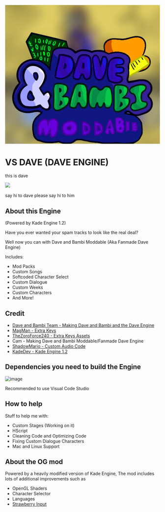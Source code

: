 <img src="KadeEngineWitBackground.png">

# VS DAVE (DAVE ENGINE)
this is dave

<img src="https://static.wikia.nocookie.net/fridaynightfunking/images/1/1e/Dave30_Static_Up_Pose.png/revision/latest?cb=20221112223155">

say hi to dave
please say hi to him

## About this Engine
(Powered by Kade Engine 1.2)

Have you ever wanted your spam tracks to look like the real deal?

Well now you can with Dave and Bambi Moddable (Aka Fanmade Dave Engine)

Includes:

- Mod Packs
- Custom Songs
- Softcoded Character Select
- Custom Dialogue 
- Custom Weeks
- Custom Characters
- And More!

## Credit

- [Dave and Bambi Team - Making Dave and Bambi and the Dave Engine](https://gamebanana.com/mods/43201)
- [MagMan - Extra Keys](https://gamebanana.com/members/1684859)
- [TheZoroForce240 - Extra Keys Assets](https://gamebanana.com/members/1708748)
- Cam - Making Dave and Bambi Moddable/Fanmade Dave Engine
- [ShadowMario - Custom Audio Code](https://gamebanana.com/mods/309789)
- [KadeDev - Kade Engine 1.2](https://gamebanana.com/mods/44291)

## Dependencies you need to build the Engine
![image](https://github.com/CamtheKirby/VsDave-Modable/assets/92703353/321ccc06-a418-4220-bb90-fa2b96e61744)

Recommended to use Visual Code Studio

## How to help
Stuff to help me with:

- Custom Stages (Working on it)
- HScript
- Cleaning Code and Optimizing Code
- Fixing Custom Dialogue Characters
- Mac and Linux Support

## About the OG mod
Powered by a heavily modified version of Kade Engine, The mod includes lots of additional improvements such as
- OpenGL Shaders
- Character Selector
- Languages
- [Strawberry Input](https://github.com/benjaminpants/Funkin-Strawberry)
